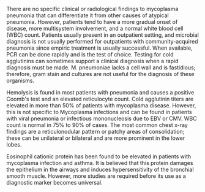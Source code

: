 There are no specific clinical or radiological findings to mycoplasma pneumonia that can differentiate it from other causes of atypical pneumonia. However, patients tend to have a more gradual onset of disease, more multisystem involvement, and a normal white blood cell (WBC) count. Patients usually present in an outpatient setting, and microbial diagnosis is not usually performed for outpatients with community-acquired pneumonia since empiric treatment is usually successful. When available, PCR can be done rapidly and is the test of choice. Testing for cold agglutinins can sometimes support a clinical diagnosis when a rapid diagnosis must be made. M. pneumoniae lacks a cell wall and is fastidious; therefore, gram stain and cultures are not useful for the diagnosis of these organisms.

Hemolysis is found in most patients with pneumonia and causes a positive Coomb's test and an elevated reticulocyte count. Cold agglutinin titers are elevated in more than 50% of patients with mycoplasma disease. However, this is not specific to Mycoplasma infections and can be found in patients with viral pneumonia or infectious mononucleosis due to EBV or CMV. WBC count is normal in 75% to 90% of cases. The most common chest x-ray findings are a reticulonodular pattern or patchy areas of consolidation; these can be unilateral or bilateral and are more prominent in the lower lobes.

Eosinophil cationic protein has been found to be elevated in patients with mycoplasma infection and asthma. It is believed that this protein damages the epithelium in the airways and induces hypersensitivity of the bronchial smooth muscle. However, more studies are required before its use as a diagnostic marker becomes universal.